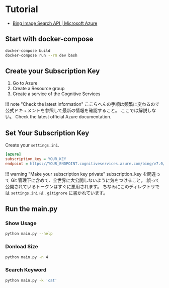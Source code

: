 # Tutorial

- [Bing Image Search API | Microsoft Azure](https://azure.microsoft.com/en-us/services/cognitive-services/bing-image-search-api/)



## Start with docker-compose

```sh
docker-compose build
docker-compose run --rm dev bash
```



## Create your Subscription Key

1. Go to Azure
1. Create a Resource group
1. Create a service of the Cognitive Services

!!! note "Check the latest information"
    ここらへんの手順は頻繁に変わるので公式ドキュメントを参照して最新の情報を確認すること。
    ここでは解説しない。
    Check the latest official Azure documentation.



## Set Your Subscription Key

Create your `settings.ini`.

```ini
[azure]
subscription_key = YOUR_KEY
endpoint = https://YOUR_ENDPOINT.cognitiveservices.azure.com/bing/v7.0/images/search
```

!!! warning "Make your subscription key private"
    subscription_key を間違って Git 管理下に含めて、全世界に大公開しないように気をつけること。
    誤って公開されているトークンはすぐに悪用されます。
    ちなみにこのディレクトリでは `settings.ini` は `.gitignore` に書かれています。



## Run the main.py

### Show Usage

```sh
python main.py --help
```

### Donload Size

```sh
python main.py -n 4
```

### Search Keyword

```sh
python main.py -k 'cat'
```

